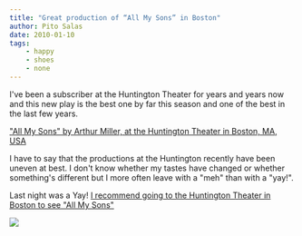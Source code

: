 ```yaml
---
title: "Great production of “All My Sons” in Boston"
author: Pito Salas
date: 2010-01-10
tags:
    - happy
    - shoes
    - none
---
```




I've been a subscriber at the Huntington Theater for years and years now and
this new play is the best one by far this season and one of the best in the
last few years.

["All My Sons" by Arthur Miller, at the Huntington Theater in Boston, MA,
USA](<http://feeds.feedburner.com/UrbanPlanningBlog>)

I have to say that the productions at the Huntington recently have been uneven
at best. I don't know whether my tastes have changed or whether something's
different but I more often leave with a "meh" than with a "yay!".

Last night was a Yay! [I recommend going to the Huntington Theater in Boston
to see "All My
Sons"](<http://www.huntingtontheatre.org/season/0910/sons/press.aspx>)

![](https://i0.wp.com/img.zemanta.com/pixy.gif?w=584)


